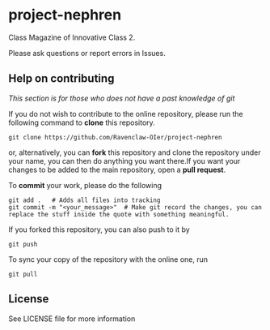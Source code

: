 # project-nephren

Class Magazine of Innovative Class 2.

Please ask questions or report errors in Issues.

## Help on contributing

*This section is for those who does not have a past knowledge of git*

If you do not wish to contribute to the online repository, please run the following command to **clone** this repository.

```
git clone https://github.com/Ravenclaw-OIer/project-nephren
```

or, alternatively, you can **fork** this repository and clone the repository under your name, you can then do anything you want there.If you want your changes to be added to the main repository, open a **pull request**.

To **commit** your work, please do the following

```
git add .	# Adds all files into tracking
git commit -m "<your_message>"	# Make git record the changes, you can replace the stuff inside the quote with something meaningful.
```

If you forked this repository, you can also push to it by

```
git push
```

To sync your copy of the repository with the online one, run

```
git pull
```

## License

See LICENSE file for more information
